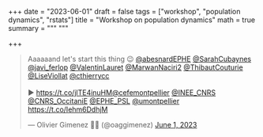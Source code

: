 +++
date = "2023-06-01"
draft = false
tags = ["workshop", "population dynamics", "rstats"]
title = "Workshop on population dynamics"
math = true
summary = """
"""

+++

<blockquote class="twitter-tweet"><p lang="en" dir="ltr">Aaaaaand let&#39;s start this thing 😉 <a href="https://twitter.com/abesnardEPHE?ref_src=twsrc%5Etfw">@abesnardEPHE</a> <a href="https://twitter.com/SarahCubaynes?ref_src=twsrc%5Etfw">@SarahCubaynes</a> <a href="https://twitter.com/javi_ferlop?ref_src=twsrc%5Etfw">@javi_ferlop</a> <a href="https://twitter.com/ValentinLauret?ref_src=twsrc%5Etfw">@ValentinLauret</a> <a href="https://twitter.com/MarwanNaciri2?ref_src=twsrc%5Etfw">@MarwanNaciri2</a> <a href="https://twitter.com/ThibautCouturie?ref_src=twsrc%5Etfw">@ThibautCouturie</a> <a href="https://twitter.com/LiseViollat?ref_src=twsrc%5Etfw">@LiseViollat</a> <a href="https://twitter.com/cthierrycc?ref_src=twsrc%5Etfw">@cthierrycc</a><br><br>▶️ <a href="https://t.co/jlTE4inuHM">https://t.co/jlTE4inuHM</a><a href="https://twitter.com/cefemontpellier?ref_src=twsrc%5Etfw">@cefemontpellier</a> <a href="https://twitter.com/INEE_CNRS?ref_src=twsrc%5Etfw">@INEE_CNRS</a> <a href="https://twitter.com/CNRS_OccitaniE?ref_src=twsrc%5Etfw">@CNRS_OccitaniE</a> <a href="https://twitter.com/EPHE_PSL?ref_src=twsrc%5Etfw">@EPHE_PSL</a> <a href="https://twitter.com/umontpellier?ref_src=twsrc%5Etfw">@umontpellier</a> <a href="https://t.co/Iehm6DdhjM">https://t.co/Iehm6DdhjM</a></p>&mdash; Olivier Gimenez 🖖🦦 (@oaggimenez) <a href="https://twitter.com/oaggimenez/status/1664199759760965632?ref_src=twsrc%5Etfw">June 1, 2023</a></blockquote> <script async src="https://platform.twitter.com/widgets.js" charset="utf-8"></script> 